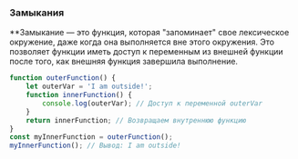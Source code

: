 ### Замыкания
**Замыкание — это функция, которая "запоминает" свое лексическое окружение, даже когда она выполняется вне этого окружения. Это позволяет функции иметь доступ к переменным из внешней функции после того, как внешняя функция завершила выполнение.
```javascript
function outerFunction() {
    let outerVar = 'I am outside!';
    function innerFunction() {
        console.log(outerVar); // Доступ к переменной outerVar
    }
    return innerFunction; // Возвращаем внутреннюю функцию
}
const myInnerFunction = outerFunction();
myInnerFunction(); // Вывод: I am outside!
```
